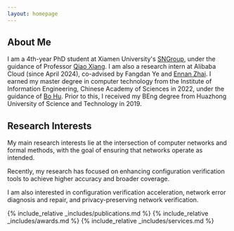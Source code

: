```yaml
---
layout: homepage
---
```


## About Me

I am a 4th-year PhD student at Xiamen University's [SNGroup](https://sngroup.org.cn/), 
under the guidance of Professor [Qiao Xiang](https://qiaoxiang.me/).
I am also a research intern at Alibaba Cloud (since April 2024), co-advised by Fangdan Ye and [Ennan Zhai](https://ennanzhai.github.io/).
I earned my master degree in computer technology from the Institute of Information Engineering, 
Chinese Academy of Sciences in 2022, under the guidance of [Bo Hu](https://teacher.ucas.ac.cn/~0057576).
Prior to this, I received my BEng degree from Huazhong University of Science and Technology in 2019.

## Research Interests

My main research interests lie at the intersection of computer networks and formal methods, with the goal of ensuring that networks operate as intended.

Recently, my research has focused on enhancing configuration verification tools to achieve higher accuracy and broader coverage.

I am also interested in configuration verification acceleration, network error diagnosis and repair, and privacy-preserving network verification.

{% include_relative _includes/publications.md %}
{% include_relative _includes/awards.md %}
{% include_relative _includes/services.md %}
